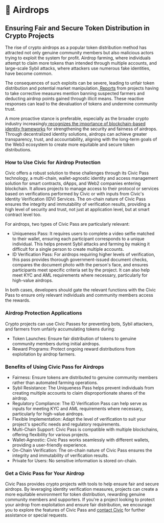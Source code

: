 # 🎁 Airdrops

## Ensuring Fair and Secure Token Distribution in Crypto Projects

The rise of crypto airdrops as a popular token distribution method has attracted not only genuine community members but also malicious actors trying to exploit the system for profit. Airdrop farming, where individuals attempt to claim more tokens than intended through multiple accounts, and large-scale Sybil attacks, where attackers use numerous fake identities, have become common.&#x20;

The consequences of such exploits can be severe, leading to unfair token distribution and potential market manipulation.[ Reports](https://cointelegraph.com/news/token-airdrops-targeted-farm-accounts-sybil-attacks) from projects having to take corrective measures mention banning suspected farmers and deducting airdrop points gained through illicit means. These reactive responses can lead to the devaluation of tokens and undermine community trust.

A more proactive stance is preferable, especially as the broader crypto industry increasingly[ recognizes the importance of blockchain-based identity frameworks](https://www.theblock.co/post/313436/vitalik-buterin-says-crypto-identity-solutions-could-fix-the-biggest-issues-with-airdrops?ref=onepagecrypto.com) for strengthening the security and fairness of airdrops. Through decentralized identity solutions, airdrops can achieve greater transparency, trust, and accountability, aligning with the long-term goals of the Web3 ecosystem to create more equitable and secure token distributions.

### How to Use Civic for Airdrop Protection

Civic offers a robust solution to these challenges through its Civic Pass technology, a multi-chain, wallet-agnostic identity and access management solution for smart contracts, dApps, and Web2 companies entering blockchain. It allows projects to manage access to their protocol or services based on verifications performed by Civic or with inputs from Civic's Identity Verification (IDV) Services. The on-chain nature of Civic Pass ensures the integrity and immutability of verification results, providing a high level of security and trust, not just at application level, but at smart contract level too.

For airdrops, two types of Civic Pass are particularly relevant:

* Uniqueness Pass: It requires users to complete a video selfie matched to their wallet, ensuring each participant corresponds to a unique individual. This helps prevent Sybil attacks and farming by making it difficult for a single person to create multiple accounts.
* ID Verification Pass: For airdrops requiring higher levels of verification, this pass provides thorough government-issued document checks, compares the document photo with the person's face, and ensures participants meet specific criteria set by the project. It can also help meet KYC and AML requirements where necessary, particularly for high-value airdrops.

In both cases, developers should gate the relevant functions with the Civic Pass to ensure only relevant individuals and community members access the rewards.&#x20;

### Airdrop Protection Applications

Crypto projects can use Civic Passes for preventing bots, Sybil attackers, and farmers from unfairly accumulating tokens during:

* Token Launches: Ensure fair distribution of tokens to genuine community members during initial airdrops.
* Reward Programs: Protect ongoing reward distributions from exploitation by airdrop farmers.

### Benefits of Using Civic Pass for Airdrops

* Fairness: Ensure tokens are distributed to genuine community members rather than automated farming operations.
* Sybil Resistance: The Uniqueness Pass helps prevent individuals from creating multiple accounts to claim disproportionate shares of the airdrop.
* Regulatory Compliance: The ID Verification Pass can help serve as inputs for meeting KYC and AML requirements where necessary, particularly for high-value airdrops.
* Flexible Implementation: Adapt the level of verification to suit your project's specific needs and regulatory requirements.
* Multi-Chain Support: Civic Pass is compatible with multiple blockchains, offering flexibility for various projects.
* Wallet-Agnostic: Civic Pass works seamlessly with different wallets, providing a user-friendly experience.
* On-Chain Verification: The on-chain nature of Civic Pass ensures the integrity and immutability of verification results.
* Private for Users: No sensitive information is stored on-chain.

### Get a Civic Pass for Your Airdrop

Civic Pass provides crypto projects with tools to help ensure fair and secure airdrops. By leveraging identity verification measures, projects can create a more equitable environment for token distribution, rewarding genuine community members and supporters. If you're a project looking to protect your airdrop from exploitation and ensure fair distribution, we encourage you to explore the features of Civic Pass and [contact Civic](https://civickey.typeform.com/req-custom) for further assistance or special requests.
